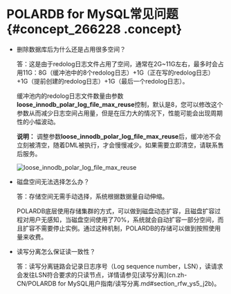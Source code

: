 # POLARDB for MySQL常见问题 {#concept_266228 .concept}

-   删除数据库后为什么还是占用很多空间？

    答：这是由于redolog日志文件占用了空间，通常在2G~11G左右，最多时会占用11G：8G（缓冲池中的8个redolog日志）+1G（正在写的redolog日志）+1G（提前创建的redolog日志）+1G（最后一个redolog日志）。

    缓冲池内的redolog日志文件数量由参数**loose\_innodb\_polar\_log\_file\_max\_reuse**控制，默认是8，您可以修改这个参数从而减少日志空间占用量，但是在压力大的情况下，性能可能会出现周期性的小幅波动。

    **说明：** 调整参数**loose\_innodb\_polar\_log\_file\_max\_reuse**后，缓冲池不会立刻被清空，随着DML被执行，才会慢慢减少。如果需要立即清空，请联系售后服务。

    ![loose_innodb_polar_log_file_max_reuse](http://static-aliyun-doc.oss-cn-hangzhou.aliyuncs.com/assets/img/220154/155805884047439_zh-CN.png)

-   磁盘空间无法选择怎么办？

    答：存储空间无需手动选择，系统根据数据量自动伸缩。

    POLARDB底层使用存储集群的方式，可以做到磁盘动态扩容，且磁盘扩容过程对用户无感知，当磁盘空间使用了70%，系统就会自动扩容一部分空间，而且扩容不需要停止实例。通过这种机制，POLARDB的存储可以做到按照使用量来收费。

-   读写分离怎么保证读一致性？

    答：读写分离链路会记录日志序号（Log sequence number，LSN），读请求会发往LSN符合要求的只读节点，详情请参见[读写分离](cn.zh-CN/POLARDB for MySQL用户指南/读写分离.md#section_rfw_ys5_j2b)。


